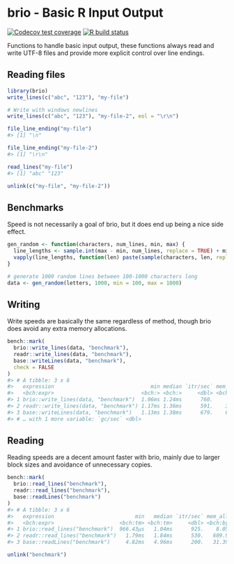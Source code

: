 
<!-- README.md is generated from README.Rmd. Please edit that file -->

# brio - Basic R Input Output

<!-- badges: start -->

[![Codecov test
coverage](https://codecov.io/gh/r-lib/brio/branch/master/graph/badge.svg)](https://codecov.io/gh/r-lib/brio?branch=master)
[![R build
status](https://github.com/r-lib/brio/workflows/R-CMD-check/badge.svg)](https://github.com/r-lib/brio/actions)
<!-- badges: end -->

Functions to handle basic input output, these functions always read and
write UTF-8 files and provide more explicit control over line endings.

## Reading files

``` r
library(brio)
write_lines(c("abc", "123"), "my-file")

# Write with windows newlines
write_lines(c("abc", "123"), "my-file-2", eol = "\r\n")

file_line_ending("my-file")
#> [1] "\n"

file_line_ending("my-file-2")
#> [1] "\r\n"

read_lines("my-file")
#> [1] "abc" "123"

unlink(c("my-file", "my-file-2"))
```

## Benchmarks

Speed is not necessarily a goal of brio, but it does end up being a nice
side effect.

``` r
gen_random <- function(characters, num_lines, min, max) {
  line_lengths <- sample.int(max - min, num_lines, replace = TRUE) + min
  vapply(line_lengths, function(len) paste(sample(characters, len, replace = TRUE), collapse = ""), character(1))
}

# generate 1000 random lines between 100-1000 characters long
data <- gen_random(letters, 1000, min = 100, max = 1000)
```

## Writing

Write speeds are basically the same regardless of method, though brio
does avoid any extra memory allocations.

``` r
bench::mark(
  brio::write_lines(data, "benchmark"),
  readr::write_lines(data, "benchmark"),
  base::writeLines(data, "benchmark"),
  check = FALSE
)
#> # A tibble: 3 x 6
#>   expression                               min median `itr/sec` mem_alloc
#>   <bch:expr>                            <bch:> <bch:>     <dbl> <bch:byt>
#> 1 brio::write_lines(data, "benchmark")  1.06ms 1.24ms      760.        0B
#> 2 readr::write_lines(data, "benchmark") 1.17ms 1.36ms      591.    3.54MB
#> 3 base::writeLines(data, "benchmark")   1.13ms 1.38ms      679.    6.91KB
#> # … with 1 more variable: `gc/sec` <dbl>
```

## Reading

Reading speeds are a decent amount faster with brio, mainly due to
larger block sizes and avoidance of unnecessary copies.

``` r
bench::mark(
  brio::read_lines("benchmark"),
  readr::read_lines("benchmark"),
  base::readLines("benchmark")
)
#> # A tibble: 3 x 6
#>   expression                          min   median `itr/sec` mem_alloc `gc/sec`
#>   <bch:expr>                     <bch:tm> <bch:tm>     <dbl> <bch:byt>    <dbl>
#> 1 brio::read_lines("benchmark")  966.43µs   1.04ms      925.    8.05KB        0
#> 2 readr::read_lines("benchmark")   1.79ms   1.84ms      530.   609.9KB        0
#> 3 base::readLines("benchmark")     4.82ms   4.96ms      200.   31.39KB        0

unlink("benchmark")
```
